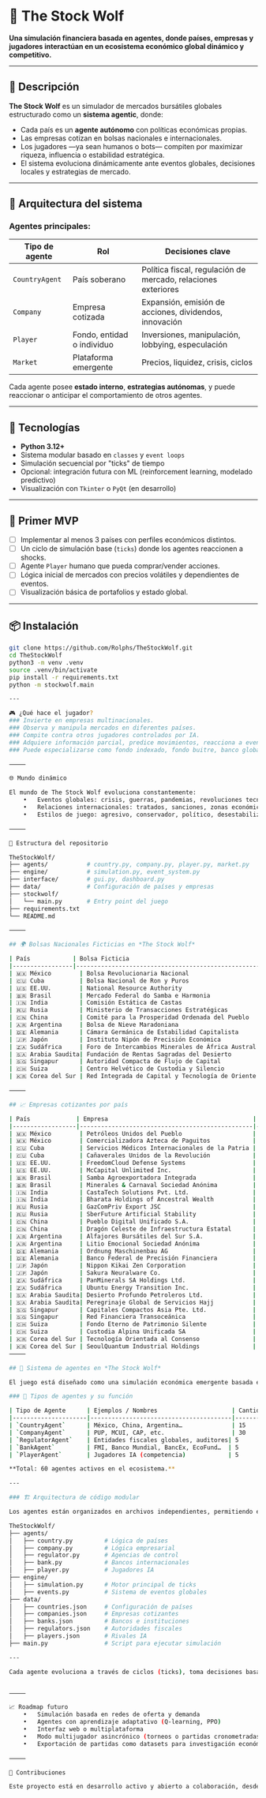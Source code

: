 # 🐺 The Stock Wolf

**Una simulación financiera basada en agentes, donde países, empresas y jugadores interactúan en un ecosistema económico global dinámico y competitivo.**

---

## 📘 Descripción

**The Stock Wolf** es un simulador de mercados bursátiles globales estructurado como un **sistema agentic**, donde:

- Cada país es un **agente autónomo** con políticas económicas propias.
- Las empresas cotizan en bolsas nacionales e internacionales.
- Los jugadores —ya sean humanos o bots— compiten por maximizar riqueza, influencia o estabilidad estratégica.
- El sistema evoluciona dinámicamente ante eventos globales, decisiones locales y estrategias de mercado.

---

## 🧠 Arquitectura del sistema

### Agentes principales:

| Tipo de agente | Rol | Decisiones clave |
|----------------|-----|------------------|
| `CountryAgent` | País soberano | Política fiscal, regulación de mercado, relaciones exteriores |
| `Company`      | Empresa cotizada | Expansión, emisión de acciones, dividendos, innovación |
| `Player`       | Fondo, entidad o individuo | Inversiones, manipulación, lobbying, especulación |
| `Market`       | Plataforma emergente | Precios, liquidez, crisis, ciclos |

Cada agente posee **estado interno**, **estrategias autónomas**, y puede reaccionar o anticipar el comportamiento de otros agentes.

---

## 🧬 Tecnologías

- **Python 3.12+**
- Sistema modular basado en `classes` y `event loops`
- Simulación secuencial por "ticks" de tiempo
- Opcional: integración futura con ML (reinforcement learning, modelado predictivo)
- Visualización con `Tkinter` o `PyQt` (en desarrollo)

---

## 🚀 Primer MVP

- [ ] Implementar al menos 3 países con perfiles económicos distintos.
- [ ] Un ciclo de simulación base (`ticks`) donde los agentes reaccionen a shocks.
- [ ] Agente `Player` humano que pueda comprar/vender acciones.
- [ ] Lógica inicial de mercados con precios volátiles y dependientes de eventos.
- [ ] Visualización básica de portafolios y estado global.

---

## 📦 Instalación

```bash
git clone https://github.com/Rolphs/TheStockWolf.git
cd TheStockWolf
python3 -m venv .venv
source .venv/bin/activate
pip install -r requirements.txt
python -m stockwolf.main

---

🎮 ¿Qué hace el jugador?
### Invierte en empresas multinacionales.
### Observa y manipula mercados en diferentes países.
### Compite contra otros jugadores controlados por IA.
### Adquiere información parcial, predice movimientos, reacciona a eventos.
### Puede especializarse como fondo indexado, fondo buitre, banco global, etc.

⸻

🌐 Mundo dinámico

El mundo de The Stock Wolf evoluciona constantemente:
	•	Eventos globales: crisis, guerras, pandemias, revoluciones tecnológicas.
	•	Relaciones internacionales: tratados, sanciones, zonas económicas.
	•	Estilos de juego: agresivo, conservador, político, desestabilizador.

⸻

📁 Estructura del repositorio

TheStockWolf/
├── agents/           # country.py, company.py, player.py, market.py
├── engine/           # simulation.py, event_system.py
├── interface/        # gui.py, dashboard.py
├── data/             # Configuración de países y empresas
├── stockwolf/
│   └── main.py       # Entry point del juego
├── requirements.txt
└── README.md

⸻

## 🌍 Bolsas Nacionales Ficticias en *The Stock Wolf*

| País            | Bolsa Ficticia                                        | Siglas  | Estilo Narrativo / Económico                   |
|-----------------|--------------------------------------------------------|---------|-----------------------------------------------|
| 🇲🇽 México        | Bolsa Revolucionaria Nacional                          | BRN     | Posrevolucionaria, nacionalista, clientelar    |
| 🇨🇺 Cuba          | Bolsa Nacional de Ron y Puros                          | BNRP    | Tropical, planificada, simbólica               |
| 🇺🇸 EE.UU.        | National Resource Authority                            | NRA     | Extractivista, imperial, lobbycrática          |
| 🇧🇷 Brasil        | Mercado Federal do Samba e Harmonia                   | MFSAH   | Tropicalista, rítmico, populista               |
| 🇮🇳 India         | Comisión Estática de Castas                           | CEC     | Estructuralista, rígido, cínico                |
| 🇷🇺 Rusia         | Ministerio de Transacciones Estratégicas              | MTE     | Oligárquico, beligerante, opaco                |
| 🇨🇳 China         | Comité para la Prosperidad Ordenada del Pueblo        | CPOP    | Tecnocracia regulada, socialista de mercado    |
| 🇦🇷 Argentina     | Bolsa de Nieve Maradoniana                            | BdNM    | Volátil, emocional, heroico-trágico            |
| 🇩🇪 Alemania      | Cámara Germánica de Estabilidad Capitalista           | CGEC    | Ordenada, racional, tecnocrática               |
| 🇯🇵 Japón         | Instituto Nipón de Precisión Económica                | INPE    | Zen, eficiente, disciplinado                   |
| 🇿🇦 Sudáfrica     | Foro de Intercambios Minerales de África Austral      | FIMAA   | Extractivo, postcolonial, regionalizado        |
| 🇸🇦 Arabia Saudita| Fundación de Rentas Sagradas del Desierto             | FRSD    | Teocrático, petrolero, opulento                |
| 🇸🇬 Singapur      | Autoridad Compacta de Flujo de Capital                 | ACFC    | Neoliberalismo eficiente, aséptico             |
| 🇨🇭 Suiza         | Centro Helvético de Custodia y Silencio               | CHCS    | Neutra, opaca, elegante                        |
| 🇰🇷 Corea del Sur | Red Integrada de Capital y Tecnología de Oriente      | RICTO   | Dinámico, digital, industrializado             |

⸻

## 📈 Empresas cotizantes por país

| País             | Empresa                                         | Ticker | Descripción                                           |
|------------------|-------------------------------------------------|--------|-------------------------------------------------------|
| 🇲🇽 México        | Petróleos Unidos del Pueblo                    | PUP    | Estatal simbólica, atrapada en deuda y discurso       |
| 🇲🇽 México        | Comercializadora Azteca de Paguitos            | CAP    | Minorista popular, sostenida por créditos imposibles  |
| 🇨🇺 Cuba          | Servicios Médicos Internacionales de la Patria | SMIP   | Exporta médicos, deuda y reputación                   |
| 🇨🇺 Cuba          | Cañaverales Unidos de la Revolución            | CUR    | Azúcar, machete y retórica                            |
| 🇺🇸 EE.UU.        | FreedomCloud Defense Systems                   | FCDS   | Defensa en la nube, subsidios infinitos               |
| 🇺🇸 EE.UU.        | McCapital Unlimited Inc.                       | MCUI   | Todo lo compra, incluso tu empresa                    |
| 🇧🇷 Brasil        | Samba Agroexportadora Integrada                | SAI    | Exporta feijoada, café y esperanza                    |
| 🇧🇷 Brasil        | Minerales & Carnaval Sociedad Anónima          | MiCaSA | Cotiza samba, litio y corrupción local                |
| 🇮🇳 India         | CastaTech Solutions Pvt. Ltd.                  | CTSP   | Software jerárquico para todos los rangos             |
| 🇮🇳 India         | Bharata Holdings of Ancestral Wealth           | BHAW   | Conglomerado con herencia en código                   |
| 🇷🇺 Rusia         | GazComPriv Export JSC                          | GCPE   | Petróleo, gas y sanciones                             |
| 🇷🇺 Rusia         | SberFuture Artificial Stability                | SFAS   | Banca predictiva con vodka neural                     |
| 🇨🇳 China         | Pueblo Digital Unificado S.A.                  | PDU    | Todo está conectado... con el Partido                 |
| 🇨🇳 China         | Dragón Celeste de Infraestructura Estatal      | DCIE   | Hormigón, acero, datos                                |
| 🇦🇷 Argentina     | Alfajores Bursátiles del Sur S.A.              | ABS    | Dulce de leche cotiza más que el peso                 |
| 🇦🇷 Argentina     | Litio Emocional Sociedad Anónima               | LESA   | El mineral del futuro con presente ansioso            |
| 🇩🇪 Alemania      | Ordnung Maschinenbau AG                        | OMA    | Precisión, eficiencia, exportación                    |
| 🇩🇪 Alemania      | Banco Federal de Precisión Financiera          | BFPF   | Donde el euro va a disciplinarse                      |
| 🇯🇵 Japón         | Nippon Kikai Zen Corporation                   | NKZC   | Robots que meditan y ensamblan                        |
| 🇯🇵 Japón         | Sakura Neuralware Co.                          | SNC    | IA con honor, eficiencia y sakura                     |
| 🇿🇦 Sudáfrica     | PanMinerals SA Holdings Ltd.                   | PMSA   | Extrae esperanza de minas profundas                   |
| 🇿🇦 Sudáfrica     | Ubuntu Energy Transition Inc.                  | UETI   | Transición verde con alma africana                    |
| 🇸🇦 Arabia Saudita| Desierto Profundo Petroleros Ltd.              | DPPL   | Petróleo, desierto y silencio                         |
| 🇸🇦 Arabia Saudita| Peregrinaje Global de Servicios Hajj           | PGSH   | Religión y logística de lujo                          |
| 🇸🇬 Singapur      | Capitales Compactos Asia Pte. Ltd.             | CCAP   | Fondos densos, fríos y eficientes                     |
| 🇸🇬 Singapur      | Red Financiera Transoceánica                   | RFT    | Flujo monetario que nunca se moja                     |
| 🇨🇭 Suiza         | Fondo Eterno de Patrimonio Silente             | FEPS   | Nadie sabe qué hace, pero siempre gana                |
| 🇨🇭 Suiza         | Custodia Alpina Unificada SA                   | CAUSA  | Guarda secretos en cajas fuertes blancas              |
| 🇰🇷 Corea del Sur | Tecnología Orientada al Consenso               | TOC    | Firma software donde todos acuerdan                   |
| 🇰🇷 Corea del Sur | SeoulQuantum Industrial Holdings               | SQIH   | Microchips con orgullo y café helado                  |
⸻

## 🧠 Sistema de agentes en *The Stock Wolf*

El juego está diseñado como una simulación económica emergente basada en agentes autónomos que interactúan entre sí. Cada tipo de agente tiene objetivos, reglas y consecuencias diferentes.

### 🧬 Tipos de agentes y su función

| Tipo de Agente      | Ejemplos / Nombres                     | Cantidad | Rol principal |
|---------------------|----------------------------------------|----------|----------------|
| `CountryAgent`      | México, China, Argentina…              | 15       | Define política económica, regula su mercado local |
| `CompanyAgent`      | PUP, MCUI, CAP, etc.                   | 30       | Actúan en bolsa, crecen, colapsan, pagan dividendos |
| `RegulatorAgent`    | Entidades fiscales globales, auditores| 5        | Detectan manipulación, sancionan, estabilizan |
| `BankAgent`         | FMI, Banco Mundial, BancEx, EcoFund…  | 5        | Prestan, rescatan y condicionan países o jugadores |
| `PlayerAgent`       | Jugadores IA (competencia)            | 5        | Compiten contigo con estrategias y metas propias |

**Total: 60 agentes activos en el ecosistema.**

---

### 🏗️ Arquitectura de código modular

Los agentes están organizados en archivos independientes, permitiendo extender o modificar cada comportamiento de manera aislada:

TheStockWolf/
├── agents/
│   ├── country.py         # Lógica de países
│   ├── company.py         # Lógica empresarial
│   ├── regulator.py       # Agencias de control
│   ├── bank.py            # Bancos internacionales
│   ├── player.py          # Jugadores IA
├── engine/
│   ├── simulation.py      # Motor principal de ticks
│   ├── events.py          # Sistema de eventos globales
├── data/
│   ├── countries.json     # Configuración de países
│   ├── companies.json     # Empresas cotizantes
│   ├── banks.json         # Bancos e instituciones
│   ├── regulators.json    # Autoridades fiscales
│   ├── players.json       # Rivales IA
├── main.py                # Script para ejecutar simulación

---

Cada agente evoluciona a través de ciclos (ticks), toma decisiones basadas en su contexto y puede interactuar con otros agentes de forma directa o mediada por el mercado.


⸻

📈 Roadmap futuro
	•	Simulación basada en redes de oferta y demanda
	•	Agentes con aprendizaje adaptativo (Q-learning, PPO)
	•	Interfaz web o multiplataforma
	•	Modo multijugador asincrónico (torneos o partidas cronometradas)
	•	Exportación de partidas como datasets para investigación económica/IA

⸻

🤝 Contribuciones

Este proyecto está en desarrollo activo y abierto a colaboración, desde diseño y gameplay hasta modelado económico o interfaces. ¿Tienes ideas? ¿Quieres escribir un país-agente distópico? ¡Súmate!
